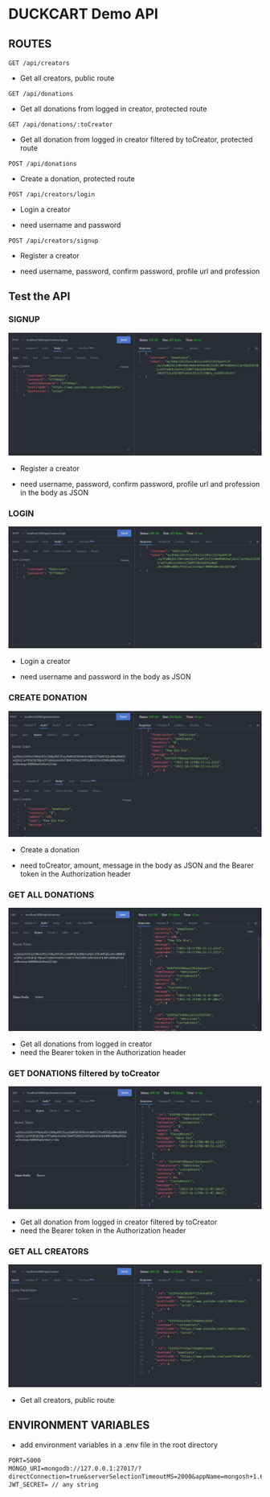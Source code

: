 # DUCKCART Demo API

## ROUTES

```text
GET /api/creators
```

- Get all creators, public route

```text
GET /api/donations
```

- Get all donations from logged in creator, protected route

```text
GET /api/donations/:toCreator
```

- Get all donation from logged in creator filtered by toCreator, protected route

```text
POST /api/donations
```

- Create a donation, protected route

```text
POST /api/creators/login
```

- Login a creator

* need username and password

```text
POST /api/creators/signup
```

- Register a creator

* need username, password, confirm password, profile url and profession

## Test the API

### SIGNUP

![signup](./screenshots/signup.png)

- Register a creator

* need username, password, confirm password, profile url and profession in the body as JSON

### LOGIN

![login](./screenshots/login.png)

- Login a creator

* need username and password in the body as JSON

### CREATE DONATION

![create donation](./screenshots/createDonation.png)

- Create a donation

* need toCreator, amount, message in the body as JSON and the Bearer token in the Authorization header

### GET ALL DONATIONS

![get all donations](./screenshots/getAllDonations.png)

- Get all donations from logged in creator
- need the Bearer token in the Authorization header

### GET DONATIONS filtered by toCreator

![get donations filtered by toCreator](./screenshots/getFilteredDonations.png)

- Get all donation from logged in creator filtered by toCreator
- need the Bearer token in the Authorization header

### GET ALL CREATORS

![get all creators](./screenshots/getAllCreators.png)

- Get all creators, public route

## ENVIRONMENT VARIABLES

- add environment variables in a .env file in the root directory

```env
PORT=5000
MONGO_URI=mongodb://127.0.0.1:27017/?directConnection=true&serverSelectionTimeoutMS=2000&appName=mongosh+1.6.0
JWT_SECRET= // any string
```
